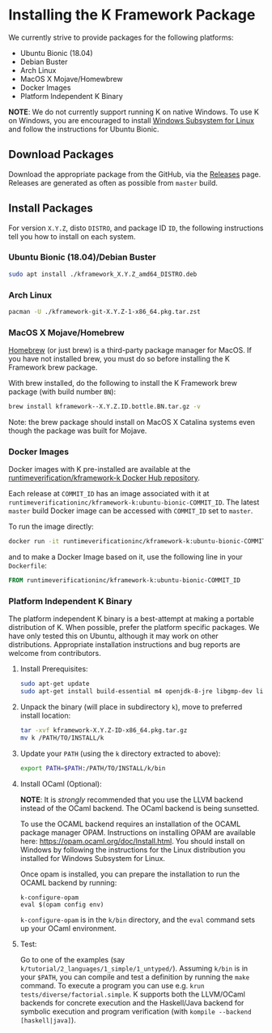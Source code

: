 Installing the K Framework Package
==================================

We currently strive to provide packages for the following platforms:

-   Ubuntu Bionic (18.04)
-   Debian Buster
-   Arch Linux
-   MacOS X Mojave/Homewbrew
-   Docker Images
-   Platform Independent K Binary

**NOTE**: We do not currently support running K on native Windows. To use K on
Windows, you are encouraged to install
[Windows Subsystem for Linux](https://docs.microsoft.com/en-us/windows/wsl/install-win10)
and follow the instructions for Ubuntu Bionic.

Download Packages
-----------------

Download the appropriate package from the GitHub, via the
[Releases](https://github.com/kframework/k/releases) page.
Releases are generated as often as possible from `master` build.

Install Packages
----------------

For version `X.Y.Z`, disto `DISTRO`, and package ID `ID`, the following
instructions tell you how to install on each system.

### Ubuntu Bionic (18.04)/Debian Buster

```sh
sudo apt install ./kframework_X.Y.Z_amd64_DISTRO.deb
```

### Arch Linux

```sh
pacman -U ./kframework-git-X.Y.Z-1-x86_64.pkg.tar.zst
```

### MacOS X Mojave/Homebrew

[Homebrew](https://brew.sh/) (or just brew) is a third-party package manager
for MacOS.
If you have not installed brew, you must do so before installing the K
Framework brew package.

With brew installed, do the following to install the K Framework brew package
(with build number `BN`):

```sh
brew install kframework--X.Y.Z.ID.bottle.BN.tar.gz -v
```

Note: the brew package should install on MacOS X Catalina systems even though
the package was built for Mojave.

### Docker Images

Docker images with K pre-installed are available at the
[runtimeverification/kframework-k Docker Hub repository](https://hub.docker.com/repository/docker/runtimeverificationinc/kframework-k).

Each release at `COMMIT_ID` has an image associated with it at
`runtimeverificationinc/kframework-k:ubuntu-bionic-COMMIT_ID`.
The latest `master` build Docker image can be accessed with `COMMIT_ID` set to
`master`.

To run the image directly:

```sh
docker run -it runtimeverificationinc/kframework-k:ubuntu-bionic-COMMIT_ID
```

and to make a Docker Image based on it, use the following line in your
`Dockerfile`:

```Dockerfile
FROM runtimeverificationinc/kframework-k:ubuntu-bionic-COMMIT_ID
```

### Platform Independent K Binary

The platform independent K binary is a best-attempt at making a portable
distribution of K. When possible, prefer the platform specific packages.
We have only tested this on Ubuntu, although it may work on other distributions.
Appropriate installation instructions and bug reports are welcome from
contributors.

1.  Install Prerequisites:

    ```sh
    sudo apt-get update
    sudo apt-get install build-essential m4 openjdk-8-jre libgmp-dev libmpfr-dev pkg-config flex bison z3 libz3-dev unzip python3
    ```

2.  Unpack the binary (will place in subdirectory `k`), move to preferred install location:

    ```sh
    tar -xvf kframework-X.Y.Z-ID-x86_64.pkg.tar.gz
    mv k /PATH/TO/INSTALL/k
    ```

3.  Update your `PATH` (using the `k` directory extracted to above):

    ```sh
    export PATH=$PATH:/PATH/TO/INSTALL/k/bin
    ```

4.  Install OCaml (Optional):

    **NOTE**: It is *strongly* recommended that you use the LLVM backend
    instead of the OCaml backend. The OCaml backend is being sunsetted.

    To use the OCAML backend requires an installation of the OCAML package
    manager OPAM. Instructions on installing OPAM are available here:
    <https://opam.ocaml.org/doc/Install.html>.
    You should install on Windows by following the instructions for the Linux
    distribution you installed for Windows Subsystem for Linux.

    Once opam is installed, you can prepare the installation to run the OCAML
    backend by running:

    ```
    k-configure-opam
    eval $(opam config env)
    ```

    `k-configure-opam` is in the `k/bin` directory, and the `eval` command sets
    up your OCaml environment.

4. Test:

   Go to one of the examples (say `k/tutorial/2_languages/1_simple/1_untyped/`).
   Assuming `k/bin` is in your `$PATH`, you can compile and test a definition by
   running the `make` command. To execute a program you can use e.g.
   `krun tests/diverse/factorial.simple`. K supports both the LLVM/OCaml
   backends for concrete execution and the Haskell/Java backend for symbolic
   execution and program verification (with `kompile --backend [haskell|java]`).
